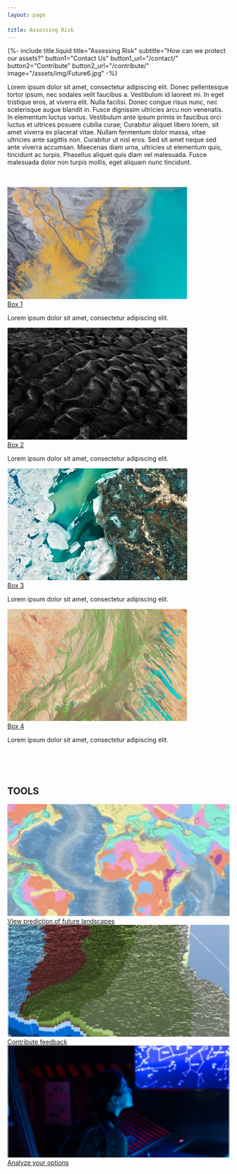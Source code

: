 ```yaml
---
layout: page

title: Assessing Risk
---
```


{%-
        include title.liquid
        title="Assessing Risk"
        subtitle="How can we protect our assets?"
        button1="Contact Us" button1_url="/contact/"
        button2="Contribute" button2_url="/contribute/"
        image="/assets/img/Future6.jpg"
-%}

<!-- future-landscapes-start -->
<div class="container mt-100 mb-100 future-landscapes-main">
    <p>Lorem ipsum dolor sit amet, consectetur adipiscing elit. Donec pellentesque tortor ipsum, nec sodales velit faucibus a. Vestibulum id laoreet mi. In eget tristique eros, at viverra elit. Nulla facilisi. Donec congue risus nunc, nec scelerisque augue blandit in. Fusce dignissim ultricies arcu non venenatis. In elementum luctus varius. Vestibulum ante ipsum primis in faucibus orci luctus et ultrices posuere cubilia curae; Curabitur aliquet libero lorem, sit amet viverra ex placerat vitae. Nullam fermentum dolor massa, vitae ultricies ante sagittis non. Curabitur ut nisl eros. Sed sit amet neque sed ante viverra accumsan. Maecenas diam urna, ultricies ut elementum quis, tincidunt ac turpis. Phasellus aliquet quis diam vel malesuada. Fusce malesuada dolor non turpis mollis, eget aliquam nunc tincidunt.</p>
    <br><br>
    <div class="row">
        <div class="col-12 col-sm-6 col-md-3">
            <a href="#"><img src="/assets/img/Future1.jpg" alt="img"></a>
            <div class="future-dsc">
                <a href="#">
                    <div class="future-dsc-title">Box 1</div>
                </a>
                <p>Lorem ipsum dolor sit amet, consectetur adipiscing elit.</p>
            </div>
        </div>
        <div class="col-12 col-sm-6 col-md-3">
            <a href="#"><img src="/assets/img/Future2.jpg" alt="img"></a>
            <div class="future-dsc">
                <a href="#">
                    <div class="future-dsc-title">Box 2</div>
                </a>
                <p>Lorem ipsum dolor sit amet, consectetur adipiscing elit.</p>
            </div>
        </div>
        <div class="col-12 col-sm-6 col-md-3">
            <a href="#"><img src="/assets/img/Future3.jpg" alt="img"></a>
            <div class="future-dsc">
                <a href="#">
                    <div class="future-dsc-title">Box 3</div>
                </a>
                <p>Lorem ipsum dolor sit amet, consectetur adipiscing elit.</p>
            </div>
        </div>
        <div class="col-12 col-sm-6 col-md-3">
            <a href="#"><img src="/assets/img/Future4.jpg" alt="img"></a>
            <div class="future-dsc">
                <a href="#">
                    <div class="future-dsc-title">Box 4</div>
                </a>
                <p>Lorem ipsum dolor sit amet, consectetur adipiscing elit.</p>
            </div>
        </div>
    </div>
</div>
<br><br><br>
<!-- future-landscapes-end -->

<!-- TOOLS landscapes-start -->
<div class="container mt-100 mb-100 tools-main">
    <h2 class="common-title">TOOLS</h2>
    <div class="row">
        <div class="col-12 col-sm-6 col-md-4">
            <a href="#"><img src="/assets/img/tools1.jpg" alt="View prediction of future landscapes" style="width:100%;height:253px;object-fit:cover;"></a>
            <div class="future-dsc">
                <a href="#">
                    <div class="future-dsc-title" style="text-transform: none;">View prediction of future landscapes</div>
                </a>
            </div>
        </div>
        <div class="col-12 col-sm-6 col-md-4">
            <a href="#"><img src="/assets/img/tools2.jpg" alt="Contribute feedback" style="width:100%;height:253px;object-fit:cover;"></a>
            <div class="future-dsc">
                <a href="#">
                    <div class="future-dsc-title" style="text-transform: none;">Contribute feedback</div>
                </a>
            </div>
        </div>
        <div class="col-12 col-sm-6 col-md-4">
            <a href="#"><img src="/assets/img/tools3.jpg" alt="Analyze your options" style="width:100%;height:253px;object-fit:cover;"></a>
            <div class="future-dsc">
                <a href="#">
                    <div class="future-dsc-title" style="text-transform: none;">Analyze your options</div>
                </a>
            </div>
        </div>
    </div>
</div>
<!-- TOOLS landscapes-end -->